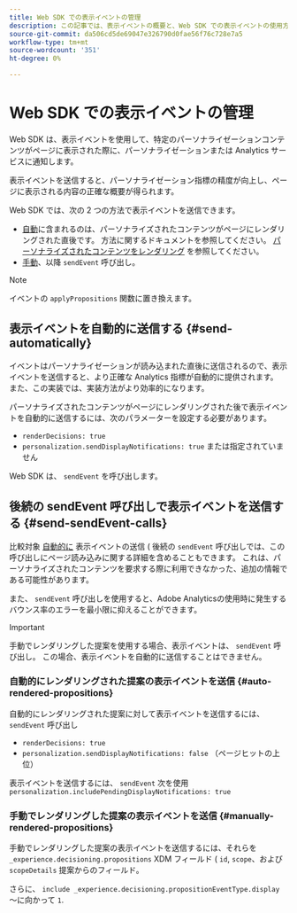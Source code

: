 ```yaml
---
title: Web SDK での表示イベントの管理
description: この記事では、表示イベントの概要と、Web SDK での表示イベントの使用方法について説明します。
source-git-commit: da506cd5de69047e326790d0fae56f76c728e7a5
workflow-type: tm+mt
source-wordcount: '351'
ht-degree: 0%

---
```



# Web SDK での表示イベントの管理

Web SDK は、表示イベントを使用して、特定のパーソナライゼーションコンテンツがページに表示された際に、パーソナライゼーションまたは Analytics サービスに通知します。

表示イベントを送信すると、パーソナライゼーション指標の精度が向上し、ページに表示される内容の正確な概要が得られます。

Web SDK では、次の 2 つの方法で表示イベントを送信できます。

* [自動](#send-automatically)に含まれるのは、パーソナライズされたコンテンツがページにレンダリングされた直後です。 方法に関するドキュメントを参照してください。 [パーソナライズされたコンテンツをレンダリング](rendering-personalization-content.md) を参照してください。
* [手動](#send-sendEvent-calls)、以降 `sendEvent` 呼び出し。

>[!NOTE]
>
>イベントの `applyPropositions` 関数に置き換えます。

## 表示イベントを自動的に送信する {#send-automatically}

イベントはパーソナライゼーションが読み込まれた直後に送信されるので、表示イベントを送信すると、より正確な Analytics 指標が自動的に提供されます。 また、この実装では、実装方法がより効率的になります。

パーソナライズされたコンテンツがページにレンダリングされた後で表示イベントを自動的に送信するには、次のパラメーターを設定する必要があります。

* `renderDecisions: true`
* `personalization.sendDisplayNotifications: true` または指定されていません

Web SDK は、 `sendEvent` を呼び出します。

## 後続の sendEvent 呼び出しで表示イベントを送信する {#send-sendEvent-calls}

比較対象 [自動的に](#send-automatically) 表示イベントの送信 ( 後続の `sendEvent` 呼び出しでは、この呼び出しにページ読み込みに関する詳細を含めることもできます。 これは、パーソナライズされたコンテンツを要求する際に利用できなかった、追加の情報である可能性があります。

また、 `sendEvent` 呼び出しを使用すると、Adobe Analyticsの使用時に発生するバウンス率のエラーを最小限に抑えることができます。

>[!IMPORTANT]
>
>手動でレンダリングした提案を使用する場合、表示イベントは、 `sendEvent` 呼び出し。 この場合、表示イベントを自動的に送信することはできません。

### 自動的にレンダリングされた提案の表示イベントを送信 {#auto-rendered-propositions}

自動的にレンダリングされた提案に対して表示イベントを送信するには、 `sendEvent` 呼び出し

* `renderDecisions: true`
* `personalization.sendDisplayNotifications: false` （ページヒットの上位）

表示イベントを送信するには、 `sendEvent` 次を使用 `personalization.includePendingDisplayNotifications: true`

### 手動でレンダリングした提案の表示イベントを送信 {#manually-rendered-propositions}

手動でレンダリングした提案の表示イベントを送信するには、それらを `_experience.decisioning.propositions` XDM フィールド ( `id`, `scope`、および `scopeDetails` 提案からのフィールド。

さらに、 `include _experience.decisioning.propositionEventType.display` ～に向かって `1`.